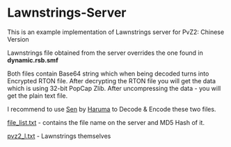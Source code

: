 # Lawnstrings-Server

This is an example implementation of Lawnstrings server for PvZ2: Chinese Version

Lawnstrings file obtained from the server overrides the one found in **dynamic.rsb.smf**

Both files contain Base64 string which when being decoded turns into Encrypted RTON file. After decrypting the RTON file you will get the data which is using 32-bit PopCap Zlib. After uncompressing the data - you will get the plain text file.

I recommend to use [Sen](https://github.com/Haruma-VN/Sen) by [Haruma](https://github.com/Haruma-VN) to Decode & Encode these two files.

[file_list.txt](https://viiguess.github.io/Lawnstrings-Server/file_list.txt) - contains the file name on the server and MD5 Hash of it.

[pvz2_l.txt](https://viiguess.github.io/Lawnstrings-Server/pvz2_l.txt) - Lawnstrings themselves
